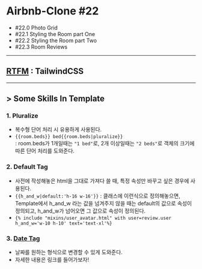# Airbnb-Clone #22

- #22.0 Photo Grid
- #22.1 Styling the Room part One
- #22.2 Styling the Room part Two
- #22.3 Room Reviews

---

## [RTFM](https://tailwindcss.com/docs/) : TailwindCSS

---

## > Some Skills In Template 

### 1. Pluralize

- 복수형 단어 처리 시 유용하게 사용된다.
- `{{room.beds}} bed{{room.beds|pluralize}}`  
  : room.beds가 1개일때는 `"1 bed"`로, 2개 이상일때는 `"2 beds"`로 객체의 크기에 따른 단어 처리를 도와준다.

### 2. Default Tag

- 사전에 작성해놓은 html을 그대로 가져다 쓸 때, 특정 속성만 바꾸고 싶은 경우에 사용된다.
- `{{h_and_w|default:'h-16 w-16'}}`
  : 클래스에 이런식으로 정의해놓으면, Template에서 h_and_w 라는 값을 넘겨주지 않을 때는 default의 값으로 속성이 정의되고, h_and_w가 넘어오면 그 값으로 속성이 정의된다.
- `{% include "mixins/user_avatar.html" with user=review.user h_and_w='w-10 h-10' text='text-xl'%}`

### 3. [Date Tag](https://docs.djangoproject.com/en/3.0/ref/templates/builtins/#date)

- 날짜를 원하는 형식으로 변경할 수 있게 도와준다.
- 자세한 내용은 링크를 들어가보자!